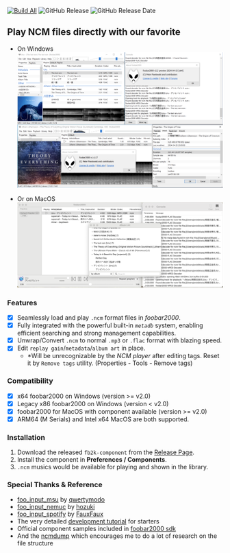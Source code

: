 [![Build All](https://github.com/pnck/foo_input_ncm/actions/workflows/build.yml/badge.svg)](https://github.com/pnck/foo_input_ncm/actions/workflows/build.yml)
![GitHub Release](https://img.shields.io/github/v/release/pnck/foo_input_ncm)
![GitHub Release Date](https://img.shields.io/github/release-date/pnck/foo_input_ncm)

## Play NCM files directly with our favorite

- On Windows
  ![screenshot-win](/docs/screenshot-win.png)

- Or on MacOS
  ![screenshot-mac](/docs/screenshot-mac.png)


### Features
- [x] Seamlessly load and play `.ncm` format files in _foobar2000_.
- [x] Fully integrated with the powerful built-in _`metadb`_ system, enabling efficient searching and strong management capabilities.
- [x] Unwrap/Convert `.ncm` to normal `.mp3` or `.flac` format with blazing speed.
- [x] Edit `replay gain`/`metadata`/`album art` in place.
  - *Will be unrecognizable by the _NCM player_ after editing tags. Reset it by `Remove tags` utility. (Properties - Tools - Remove tags)

### Compatibility

- [x] x64 foobar2000 on Windows (version >= v2.0)
- [x] Legacy x86 foobar2000 on Windows (version < v2.0)
- [x] foobar2000 for MacOS with component available (version >= v2.0)
- [x] ARM64 (M Serials) and Intel x64 MacOS are both supported.

### Installation

1. Download the released `fb2k-component` from the [Release Page](https://github.com/pnck/foo_input_ncm/releases/latest).
2. Install the component in **Preferences / Components**.
3. `.ncm` musics would be available for playing and shown in the library.

### Special Thanks & Reference

- [foo_input_msu](https://github.com/qwertymodo/foo_input_msu) by [qwertymodo](https://github.com/qwertymodo)
- [foo_input_nemuc](https://github.com/hozuki/foo_input_nemuc) by [hozuki](https://github.com/hozuki)
- [foo_input_spotify](https://github.com/FauxFaux/foo_input_spotify) by [FauxFaux](https://github.com/FauxFaux)
- The very detailed [development tutorial](http://yirkha.fud.cz/tmp/496351ef.tutorial-draft.html) for starters
- Official component samples included in [foobar2000 sdk](https://www.foobar2000.org/SDK)
- And the [ncmdump](https://github.com/anonymous5l/ncmdump) which encourages me to do a lot of research on the file structure
